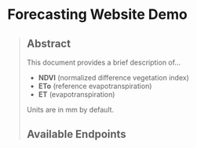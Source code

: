 # Forecasting Website Demo
>
>
> ## Abstract
> This document provides a brief description of...
>
> - **NDVI** (normalized difference vegetation index)
> - **ETo** (reference evapotranspiration)
> - **ET** (evapotranspiration)
>
> Units are in mm by default.
>
> ## Available Endpoints
> 
>